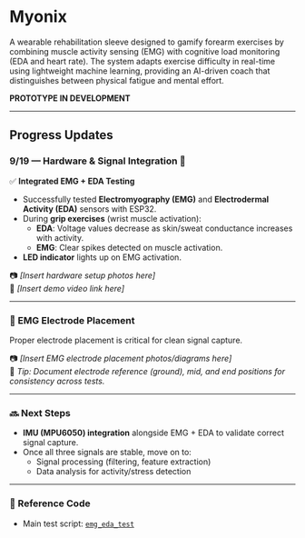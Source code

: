 # Myonix
A wearable rehabilitation sleeve designed to gamify forearm exercises by combining muscle activity sensing (EMG) with cognitive load monitoring (EDA and heart rate). The system adapts exercise difficulty in real-time using lightweight machine learning, providing an AI-driven coach that distinguishes between physical fatigue and mental effort.

**PROTOTYPE IN DEVELOPMENT**

---

## Progress Updates

### 9/19 — Hardware & Signal Integration 🚀

✅ **Integrated EMG + EDA Testing**

- Successfully tested **Electromyography (EMG)** and **Electrodermal Activity (EDA)** sensors with ESP32.  
- During **grip exercises** (wrist muscle activation):  
  - **EDA**: Voltage values decrease as skin/sweat conductance increases with activity.  
  - **EMG**: Clear spikes detected on muscle activation.  
- **LED indicator** lights up on EMG activation.  

📷 _[Insert hardware setup photos here]_  
🎥 _[Insert demo video link here]_  

---

### 📍 EMG Electrode Placement
Proper electrode placement is critical for clean signal capture.  

📷 _[Insert EMG electrode placement photos/diagrams here]_  
📝 _Tip: Document electrode reference (ground), mid, and end positions for consistency across tests._  

---

### 🔜 Next Steps
- **IMU (MPU6050) integration** alongside EMG + EDA to validate correct signal capture.  
- Once all three signals are stable, move on to:  
  - Signal processing (filtering, feature extraction)  
  - Data analysis for activity/stress detection  

---

### 📂 Reference Code
- Main test script: [`emg_eda_test`](./emg_eda_test.ino)  
